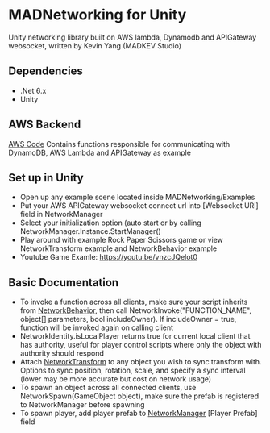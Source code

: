 # MADNetworking for Unity
Unity networking library built on AWS lambda, Dynamodb and APIGateway websocket, written by Kevin Yang (MADKEV Studio)

## Dependencies
- .Net 6.x
- Unity

## AWS Backend
[AWS Code](https://github.com/MadkevOP7/MADNetworking/tree/main/MADNetworking.AWS)
Contains functions responsible for communicating with DynamoDB, AWS Lambda and APIGateway as example

## Set up in Unity
- Open up any example scene located inside MADNetworking/Examples
- Put your AWS APIGateway websocket connect url into [Websocket URl] field in NetworkManager
- Select your initialization option (auto start or by calling NetworkManager.Instance.StartManager()
- Play around with example Rock Paper Scissors game or view NetworkTransform example and NetworkBehavior example
- Youtube Game Examle: https://youtu.be/vnzcJQelot0

## Basic Documentation
- To invoke a function across all clients, make sure your script inherits from [NetworkBehavior](https://github.com/MadkevOP7/MADNetworking/blob/main/MAD%20Networking/Core/NetworkBehaviour.cs), then call NetworkInvoke("FUNCTION_NAME", object[] parameters, bool includeOwner). If includeOwner = true, function will be invoked again on calling client
- NetworkIdentity.isLocalPlayer returns true for current local client that has authority, useful for player control scripts where only the object with authority should respond
- Attach [NetworkTransform](https://github.com/MadkevOP7/MADNetworking/blob/main/MAD%20Networking/Core/Components/NetworkTransform.cs) to any object you wish to sync transform with. Options to sync position, rotation, scale, and specify a sync interval (lower may be more accurate but cost on network usage)
- To spawn an object across all connected clients, use NetworkSpawn(GameObject object), make sure the prefab is registered to NetworkManager before spawning
- To spawn player, add player prefab to [NetworkManager](https://github.com/MadkevOP7/MADNetworking/blob/main/MAD%20Networking/Core/NetworkManager.cs) [Player Prefab] field

